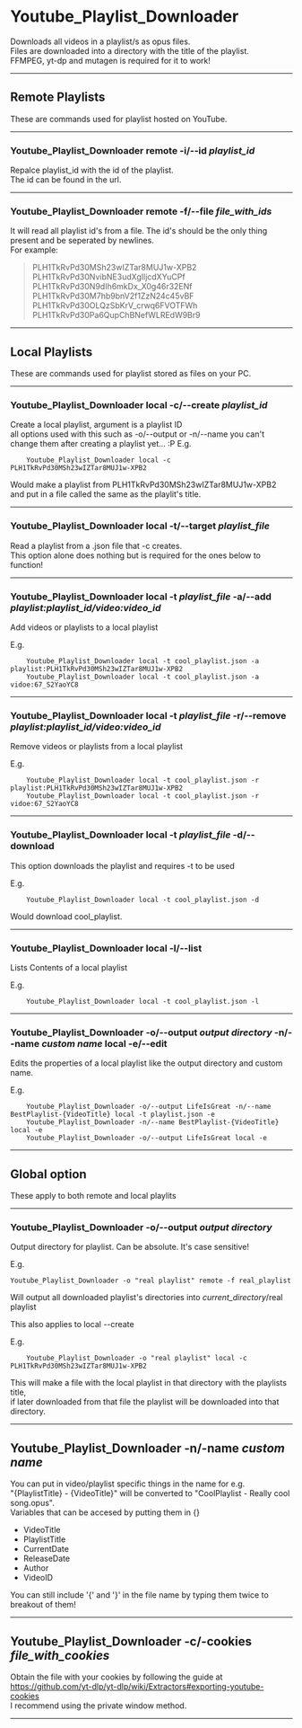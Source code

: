 # Youtube_Playlist_Downloader
Downloads all videos in a playlist/s as opus files.  
Files are downloaded into a directory with the title of the playlist.  
FFMPEG, yt-dp and mutagen is required for it to work!  

---

## Remote Playlists
These are commands used for playlist hosted on YouTube.

---

### Youtube_Playlist_Downloader remote -i/--id *playlist_id*
Repalce playlist_id with the id of the playlist.  
The id can be found in the url.  

---

### Youtube_Playlist_Downloader remote -f/--file *file_with_ids*
It will read all playlist id's from a file. The id's should be the only thing present and be seperated by newlines.  
For example:  
> PLH1TkRvPd30MSh23wIZTar8MUJ1w-XPB2  
> PLH1TkRvPd30NvibNE3udXgIljcdXYuCPf  
> PLH1TkRvPd30N9dIh6mkDx_X0g46r32ENf  
> PLH1TkRvPd30M7hb9bnV2f1ZzN24c45vBF  
> PLH1TkRvPd30OLQzSbKrV_crwq6FVOTFWh  
> PLH1TkRvPd30Pa6QupChBNefWLREdW9Br9  

---

## Local Playlists
These are commands used for playlist stored as files on your PC.  

---

### Youtube_Playlist_Downloader local -c/--create *playlist_id*
Create a local playlist, argument is a playlist ID  
all options used with this such as -o/--output or -n/--name you can't
change them after creating a playlist yet... :P
E.g.  
```
    Youtube_Playlist_Downloader local -c PLH1TkRvPd30MSh23wIZTar8MUJ1w-XPB2
```
Would make a playlist from PLH1TkRvPd30MSh23wIZTar8MUJ1w-XPB2  
and put in a file called the same as the playlit's title.  

---

### Youtube_Playlist_Downloader local -t/--target *playlist_file*
Read a playlist from a .json file that -c creates.  
This option alone does nothing but is required for the ones below to function!  

---

### Youtube_Playlist_Downloader local -t *playlist_file* -a/--add *playlist:playlist_id/video:video_id*
Add videos or playlists to a local playlist  

E.g.  
```
    Youtube_Playlist_Downloader local -t cool_playlist.json -a playlist:PLH1TkRvPd30MSh23wIZTar8MUJ1w-XPB2
    Youtube_Playlist_Downloader local -t cool_playlist.json -a vidoe:67_S2YaoYC8
```

---

### Youtube_Playlist_Downloader local -t *playlist_file* -r/--remove *playlist:playlist_id/video:video_id*
Remove videos or playlists from a local playlist  

E.g.  
```
    Youtube_Playlist_Downloader local -t cool_playlist.json -r playlist:PLH1TkRvPd30MSh23wIZTar8MUJ1w-XPB2
    Youtube_Playlist_Downloader local -t cool_playlist.json -r vidoe:67_S2YaoYC8
```

---

### Youtube_Playlist_Downloader local -t *playlist_file* -d/--download
This option downloads the playlist and requires -t to be used  

E.g.  
```
    Youtube_Playlist_Downloader local -t cool_playlist.json -d
```
Would download cool_playlist.

---

### Youtube_Playlist_Downloader local -l/--list
Lists Contents of a local playlist

E.g.  
```
    Youtube_Playlist_Downloader local -t cool_playlist.json -l
```

---

### Youtube_Playlist_Downloader -o/--output *output directory* -n/--name *custom name* local -e/--edit
Edits the properties of a local playlist like the output directory and custom name.

E.g.  
```
    Youtube_Playlist_Downloader -o/--output LifeIsGreat -n/--name BestPlaylist-{VideoTitle} local -t playlist.json -e
    Youtube_Playlist_Downloader -n/--name BestPlaylist-{VideoTitle} local -e
    Youtube_Playlist_Downloader -o/--output LifeIsGreat local -e

```


---

## Global option
These apply to both remote and local playlits

---
### Youtube_Playlist_Downloader -o/--output *output directory*
Output directory for playlist. Can be absolute. It's case sensitive!  

E.g.
```
Youtube_Playlist_Downloader -o "real playlist" remote -f real_playlist
```
Will output all downloaded playlist's directories into *current_directory*/real playlist

This also applies to local --create

E.g.  
```
    Youtube_Playlist_Downloader -o "real playlist" local -c PLH1TkRvPd30MSh23wIZTar8MUJ1w-XPB2
```
This will make a file with the local playlist in that directory with the playlists title,  
if later downloaded from that file the playlist will be downloaded into that directory.  

---

## Youtube_Playlist_Downloader -n/-name *custom name*
You can put in video/playlist specific things in the name for e.g.  
"{PlaylistTitle} - {VideoTitle}" will be converted to "CoolPlaylist - Really cool song.opus".  
Variables that can be accesed by putting them in {}  
- VideoTitle
- PlaylistTitle
- CurrentDate
- ReleaseDate
- Author
- VideoID  

You can still include '{' and '}' in the file name by typing them twice to breakout of them!  

---

## Youtube_Playlist_Downloader -c/-cookies *file_with_cookies*
Obtain the file with your cookies by following the guide at  
https://github.com/yt-dlp/yt-dlp/wiki/Extractors#exporting-youtube-cookies  
I recommend using the private window method.  

---
